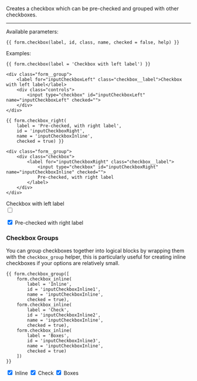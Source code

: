 Creates a checkbox which can be pre-checked and grouped with other checkboxes.

----

Available parameters:

	{{ form.checkbox(label, id, class, name, checked = false, help) }}

Examples:

	{{ form.checkbox(label = 'Checkbox with left label') }}

	<div class="form__group">
        <label for="inputCheckboxLeft" class="checkbox__label">Checkbox with left label</label>
        <div class="controls">
            <input type="checkbox" id="inputCheckboxLeft" name="inputCheckboxLeft" checked="">
        </div>
    </div>

    {{ form.checkbox_right(
        label = 'Pre-checked, with right label', 
        id = 'inputCheckboxRight', 
        name = 'inputCheckboxInline', 
        checked = true) }}

    <div class="form__group">
        <div class="checkbox">
            <label for="inputCheckboxRight" class="checkbox__label">
                <input type="checkbox" id="inputCheckboxRight" name="inputCheckboxInline" checked="">
                Pre-checked, with right label
            </label>
        </div>
    </div>

<form class="form--horizontal">
<div class="form__group">
    <label class="checkbox__label">Checkbox with left label</label>
    <div class="controls">
        <input type="checkbox" />
    </div>
</div>
</form>

<form class="form--horizontal">
<div class="form__group">
    <div class="checkbox">
        <label for="inputCheckboxRight" class="checkbox__label">
            <input type="checkbox" id="inputCheckboxRight" name="inputCheckboxInline" checked="">
            Pre-checked with right label
        </label>
    </div>
</div>
</form>

### Checkbox Groups

You can group checkboxes together into logical blocks by wrapping them with the `checkbox_group` helper, this is particularly useful for creating inline checkboxes if your options are relatively small.

    {{ form.checkbox_group([
        form.checkbox_inline(
            label = 'Inline', 
            id = 'inputCheckboxInline1', 
            name = 'inputCheckboxInline', 
            checked = true),
        form.checkbox_inline(
            label = 'Check', 
            id = 'inputCheckboxInline2', 
            name = 'inputCheckboxInline', 
            checked = true),
        form.checkbox_inline(
            label = 'Boxes', 
            id = 'inputCheckboxInline3', 
            name = 'inputCheckboxInline', 
            checked = true)
        ]) 
    }}

<form class="form--horizontal">
<div class="form__group">
    <div class="checkbox">
        <label for="inputCheckboxInline1" class="checkbox--inline">
        <input type="checkbox" id="inputCheckboxInline1" name="inputCheckboxInline" checked="">
                Inline
        </label>
        <label for="inputCheckboxInline2" class="checkbox--inline">
        <input type="checkbox" id="inputCheckboxInline2" name="inputCheckboxInline" checked="">
                Check
        </label>
        <label for="inputCheckboxInline3" class="checkbox--inline">
        <input type="checkbox" id="inputCheckboxInline3" name="inputCheckboxInline" checked="">
                Boxes
        </label>
    </div>
</div>
</form>